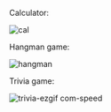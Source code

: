 Calculator:

![cal](https://github.com/GittyDavis/Java-Applications/assets/137718817/51b74c0a-a86b-4abd-b346-7b5bd736923b)

Hangman game: 

![hangman](https://github.com/GittyDavis/Java-Applications/assets/137718817/22ca199a-a35e-451e-8381-df84afb0e7b1)

Trivia game:

![trivia-ezgif com-speed](https://github.com/GittyDavis/Java-Applications/assets/137718817/b27aab5c-2255-45c1-b454-d08afe481d75)

